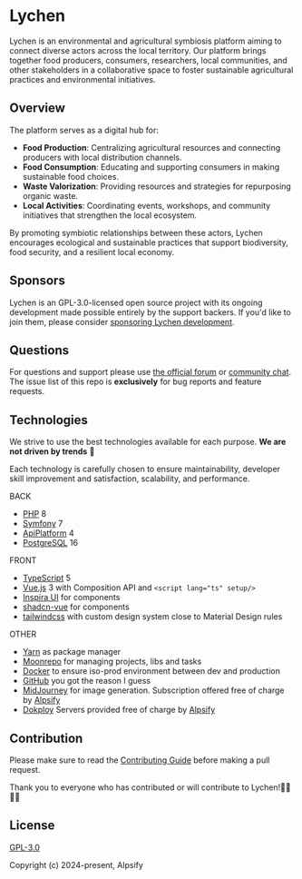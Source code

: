 # Lychen

Lychen is an environmental and agricultural symbiosis platform aiming to connect diverse actors across the local territory. Our platform brings together food producers, consumers, researchers, local communities, and other stakeholders in a collaborative space to foster sustainable agricultural practices and environmental initiatives.

## Overview

The platform serves as a digital hub for:

- **Food Production**: Centralizing agricultural resources and connecting producers with local distribution channels.
- **Food Consumption**: Educating and supporting consumers in making sustainable food choices.
- **Waste Valorization**: Providing resources and strategies for repurposing organic waste.
- **Local Activities**: Coordinating events, workshops, and community initiatives that strengthen the local ecosystem.

By promoting symbiotic relationships between these actors, Lychen encourages ecological and sustainable practices that support biodiversity, food security, and a resilient local economy.

## Sponsors

Lychen is an GPL-3.0-licensed open source project with its ongoing development made possible entirely by the support backers. If you'd like to join them, please consider [sponsoring Lychen development](https://github.com/sponsors/nathan-de-pachtere).

## Questions

For questions and support please use [the official forum](https://github.com/alpsify/lychen/discussions) or [community chat](https://discord.gg/FSMbXt5gr4). The issue list of this repo is **exclusively** for bug reports and feature requests.

## Technologies

We strive to use the best technologies available for each purpose. **We are not driven by trends** 🦄

Each technology is carefully chosen to ensure maintainability, developer skill improvement and satisfaction, scalability, and performance.

BACK

- [PHP](https://www.php.net/) 8
- [Symfony](https://symfony.com/) 7
- [ApiPlatform](https://api-platform.com/) 4
- [PostgreSQL](https://www.postgresql.org/) 16

FRONT

- [TypeScript](https://www.typescriptlang.org/) 5
- [Vue.js](https://vuejs.org/) 3 with Composition API and `<script lang="ts" setup/>`
- [Inspira UI](https://inspira-ui.com/) for components
- [shadcn-vue](https://www.shadcn-vue.com/) for components
- [tailwindcss](https://tailwindcss.com/) with custom design system close to Material Design rules

OTHER

- [Yarn](https://yarnpkg.com/) as package manager
- [Moonrepo](https://moonrepo.dev/) for managing projects, libs and tasks
- [Docker](https://www.docker.com/) to ensure iso-prod environment between dev and production
- [GitHub](https://github.com/) you got the reason I guess
- [MidJourney](https://www.midjourney.com/) for image generation. Subscription offered free of charge by [Alpsify](https://alpsify.com/)
- [Dokploy](https://dokploy.com/) Servers provided free of charge by [Alpsify](https://alpsify.com/)

## Contribution

Please make sure to read the [Contributing Guide]() before making a pull request.

Thank you to everyone who has contributed or will contribute to Lychen!🙏🏽🫰🏽

## License

[GPL-3.0](https://github.com/alpsify/lychen?tab=GPL-3.0-1-ov-file)

Copyright (c) 2024-present, Alpsify
